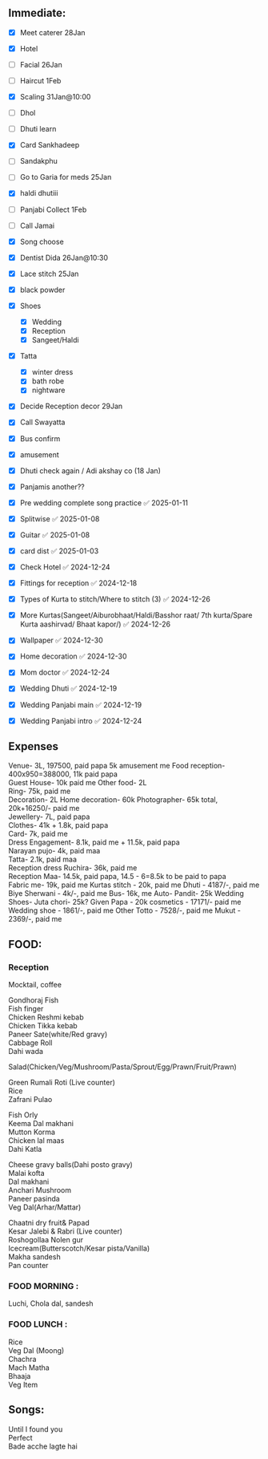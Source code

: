 ## Immediate:


- [x] Meet caterer 28Jan
- [x] Hotel
- [ ] Facial 26Jan
- [ ] Haircut 1Feb
- [x] Scaling 31Jan@10:00
- [ ] Dhol
- [ ] Dhuti learn
- [x] Card Sankhadeep
- [ ] Sandakphu
- [ ] Go to Garia for meds 25Jan
- [x] haldi dhutiii
- [ ] Panjabi Collect 1Feb
- [ ] Call Jamai
- [x] Song choose
- [x] Dentist Dida 26Jan@10:30
- [x] Lace stitch 25Jan
- [x] black powder
- [x] Shoes
	- [x] Wedding
	- [x] Reception
	- [x] Sangeet/Haldi
- [x] Tatta
	- [x] winter dress
	- [x] bath robe
	- [x] nightware
- [x] Decide Reception decor 29Jan
- [x] Call Swayatta
- [x] Bus confirm
- [x] amusement
- [x] Dhuti check again / Adi akshay co (18 Jan)
- [x] Panjamis another??

- [x] Pre wedding complete song practice ✅ 2025-01-11
- [x] Splitwise ✅ 2025-01-08
- [x] Guitar ✅ 2025-01-08
- [x] card dist ✅ 2025-01-03
- [x] Check Hotel ✅ 2024-12-24
- [x] Fittings for reception ✅ 2024-12-18
- [x] Types of Kurta to stitch/Where to stitch (3) ✅ 2024-12-26
- [x] More Kurtas(Sangeet/Aiburobhaat/Haldi/Basshor raat/ 7th kurta/Spare Kurta aashirvad/ Bhaat kapor/) ✅ 2024-12-26
- [x] Wallpaper ✅ 2024-12-30
- [x] Home decoration ✅ 2024-12-30
- [x] Mom doctor ✅ 2024-12-24
- [x] Wedding Dhuti ✅ 2024-12-19
- [x] Wedding Panjabi main ✅ 2024-12-19
- [x] Wedding Panjabi intro ✅ 2024-12-24


## Expenses 
  
Venue- 3L, 197500, paid papa    5k amusement me
Food reception- 400x950=388000, 11k paid papa  
Guest House- 10k paid me
Other food- 2L  
Ring- 75k, paid me  
Decoration- 2L 
Home decoration- 60k
Photographer- 65k total, 20k+16250/- paid me  
Jewellery- 7L, paid papa  
Clothes- 41k + 1.8k, paid papa  
Card- 7k, paid me  
Dress Engagement- 8.1k, paid me + 11.5k, paid papa  
Narayan pujo- 4k, paid maa  
Tatta- 2.1k, paid maa  
Reception dress Ruchira- 36k, paid me  
Reception Maa- 14.5k, paid papa, 14.5 - 6=8.5k to be paid to papa  
Fabric me- 19k, paid me 
Kurtas stitch - 20k, paid me
Dhuti - 4187/-, paid me
Biye Sherwani - 4k/-, paid me
Bus- 16k, me
Auto- 
Pandit- 25k
Wedding Shoes- 
Juta chori- 25k?
Given Papa - 20k
cosmetics - 17171/- paid me
Wedding shoe - 1861/-, paid me
Other Totto - 7528/-, paid me
Mukut - 2369/-, paid me





## FOOD:  

### Reception

Mocktail, coffee  

Gondhoraj Fish  
Fish finger  
Chicken Reshmi kebab  
Chicken Tikka kebab  
Paneer Sate(white/Red gravy)  
Cabbage Roll  
Dahi wada  

Salad(Chicken/Veg/Mushroom/Pasta/Sprout/Egg/Prawn/Fruit/Prawn)  
  
Green Rumali Roti (Live counter)  
Rice  
Zafrani Pulao  
  
Fish Orly  
Keema Dal makhani  
Mutton Korma  
Chicken lal maas  
Dahi Katla  
  
Cheese gravy balls(Dahi posto gravy)  
Malai kofta  
Dal makhani  
Anchari Mushroom  
Paneer pasinda  
Veg Dal(Arhar/Mattar)  
  
  
Chaatni dry fruit& Papad  
Kesar Jalebi & Rabri (Live counter)  
Roshogollaa Nolen gur  
Icecream(Butterscotch/Kesar pista/Vanilla)  
Makha sandesh  
Pan counter  
  
  
  
### FOOD MORNING : 
Luchi, Chola dal, sandesh  
  
  
### FOOD LUNCH :  
  
Rice  
Veg Dal (Moong)  
Chachra  
Mach Matha  
Bhaaja  
Veg Item  
  
  
  
  
  
  
## Songs:  
Until I found you  
Perfect  
Bade acche lagte hai